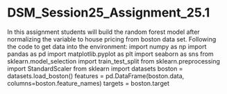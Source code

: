 # DSM_Session25_Assignment_25.1

In this assignment students will build the random forest model after normalizing the
variable to house pricing from boston data set.
Following the code to get data into the environment:
import numpy as np
import pandas as pd
import matplotlib.pyplot as plt
import seaborn as sns
from sklearn.model_selection import train_test_split
from sklearn.preprocessing import StandardScaler
from sklearn import datasets
boston = datasets.load_boston()
features = pd.DataFrame(boston.data, columns=boston.feature_names)
targets = boston.target
